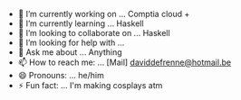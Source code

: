 - 🔭 I’m currently working on ... Comptia cloud +
- 🌱 I’m currently learning ... Haskell
- 👯 I’m looking to collaborate on ... Haskell
- 🤔 I’m looking for help with ...
- 💬 Ask me about ... Anything
- 📫 How to reach me: ... [Mail] daviddefrenne@hotmail.be
- 😄 Pronouns: ... he/him
- ⚡ Fun fact: ... I'm making cosplays atm
